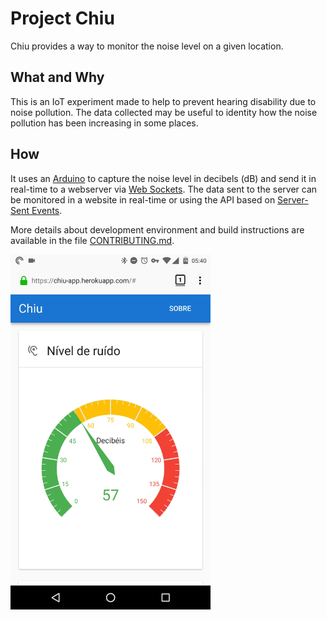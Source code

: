 # Project Chiu

Chiu provides a way to monitor the noise level on a given location.

## What and Why 

This is an IoT experiment made to help to prevent hearing disability due to noise pollution. The data collected may be useful to identity how the noise pollution has been increasing in some places.

## How 

It uses an [Arduino](https://arduino.cc) to capture the noise level in decibels (dB) and send it in real-time to a webserver via [Web Sockets](https://developer.mozilla.org/en-US/docs/Web/API/WebSockets_API). The data sent to the server can be monitored in a website in real-time or using the API based on [Server-Sent Events](https://developer.mozilla.org/en-US/docs/Web/API/Server-sent_events).

More details about development environment and build instructions are available in the file [CONTRIBUTING.md](docs/CONTRIBUTING.md).

<img width="320px" alt="Website showing noise level in real-time using a chart" src="./docs/assets/preview.gif"/>

